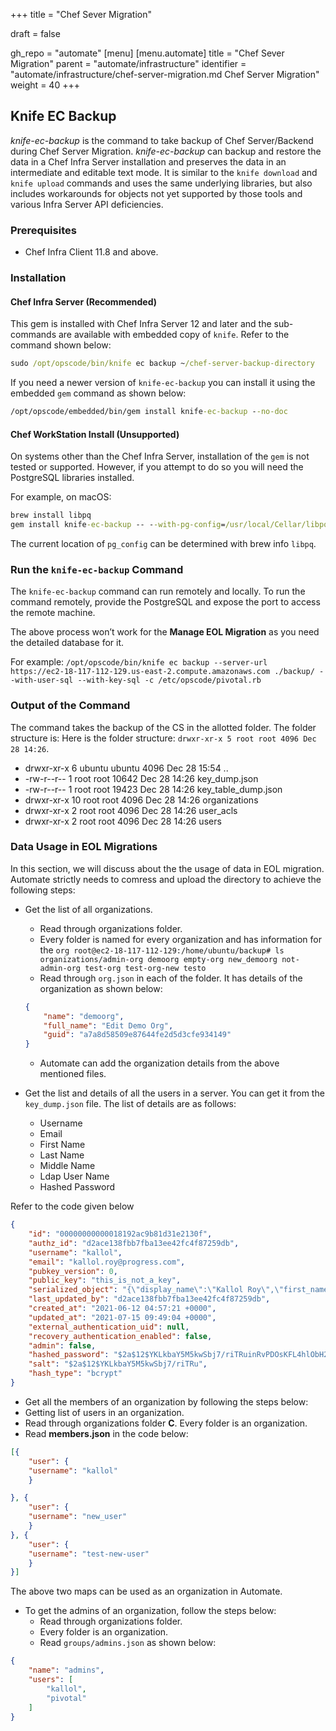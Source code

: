 +++
title = "Chef Sever Migration"

draft = false

gh_repo = "automate"
[menu]
  [menu.automate]
    title = "Chef Sever Migration"
    parent = "automate/infrastructure"
    identifier = "automate/infrastructure/chef-server-migration.md Chef Server Migration"
    weight = 40
+++

## Knife EC Backup

*knife-ec-backup* is the command to take backup of Chef Server/Backend during Chef Server Migration. *knife-ec-backup* can backup and restore the data in a Chef Infra Server installation and preserves the data in an intermediate and editable text mode. It is similar to the `knife download` and `knife upload` commands and uses the same underlying libraries, but also includes workarounds for objects not yet supported by those tools and various Infra Server API deficiencies.

### Prerequisites

* Chef Infra Client 11.8 and above.

### Installation

#### Chef Infra Server (Recommended)

This gem is installed with Chef Infra Server 12 and later and the sub-commands are available with embedded copy of `knife`. Refer to the command shown below:

```cmd
sudo /opt/opscode/bin/knife ec backup ~/chef-server-backup-directory
```

If you need a newer version of `knife-ec-backup` you can install it using the embedded `gem` command as shown below:

```cmd
/opt/opscode/embedded/bin/gem install knife-ec-backup --no-doc
```

#### Chef WorkStation Install (Unsupported)

On systems other than the Chef Infra Server, installation of the `gem` is not tested or supported. However, if you attempt to do so you will need the PostgreSQL libraries installed.

For example, on macOS:

```cmd
brew install libpq
gem install knife-ec-backup -- --with-pg-config=/usr/local/Cellar/libpq/9.2/bin/pg_config
```

The current location of `pg_config` can be determined with brew info `libpq`.

### Run the `knife-ec-backup` Command

The `knife-ec-backup` command can run remotely and locally. To run the command remotely, provide the PostgreSQL and expose the port to access the remote machine.

The above process won’t work for the **Manage EOL Migration** as you need the detailed database for it.

For example: `/opt/opscode/bin/knife ec backup --server-url https://ec2-18-117-112-129.us-east-2.compute.amazonaws.com ./backup/ --with-user-sql --with-key-sql -c /etc/opscode/pivotal.rb`

### Output of the Command

The command takes the backup of the CS in the allotted folder. The folder structure is: Here is the folder structure: `drwxr-xr-x 5 root root 4096 Dec 28 14:26`.

* drwxr-xr-x 6 ubuntu ubuntu 4096 Dec 28 15:54 ..
* -rw-r--r-- 1 root root 10642 Dec 28 14:26 key_dump.json
* -rw-r--r-- 1 root root 19423 Dec 28 14:26 key_table_dump.json
* drwxr-xr-x 10 root root 4096 Dec 28 14:26 organizations
* drwxr-xr-x 2 root root 4096 Dec 28 14:26 user_acls
* drwxr-xr-x 2 root root 4096 Dec 28 14:26 users

### Data Usage in EOL Migrations

In this section, we will discuss about the the usage of data in EOL migration. Automate strictly needs to comress and upload the directory to achieve the following steps:

* Get the list of all organizations.
    * Read through organizations folder.
    * Every folder is named for every organization and has information for the `org root@ec2-18-117-112-129:/home/ubuntu/backup# ls organizations/admin-org demoorg empty-org new_demoorg not-admin-org test-org test-org-new testo`
    * Read through `org.json` in each of the folder. It has details of the organization as shown below:
    
    ```json
    {
        "name": "demoorg",
        "full_name": "Edit Demo Org",
        "guid": "a7a8d58509e87644fe2d5d3cfe934149"
    }
    ```
    
    * Automate can add the organization details from the above mentioned files.

* Get the list and details of all the users in a server. You can get it from the `key_dump.json` file. The list of details are as follows:

    * Username
    *  Email
    *  First Name
    *  Last Name
    *  Middle Name
    *  Ldap User Name
    * Hashed Password

Refer to the code given below

```json
{
    "id": "00000000000018192ac9b81d31e2130f",
    "authz_id": "d2ace138fbb7fba13ee42fc4f87259db",
    "username": "kallol",
    "email": "kallol.roy@progress.com",
    "pubkey_version": 0,
    "public_key": "this_is_not_a_key",
    "serialized_object": "{\"display_name\":\"Kallol Roy\",\"first_name\":\"Kallol\",\"last_name\":\"Roy\",\"middle_name\":\"\"}",
    "last_updated_by": "d2ace138fbb7fba13ee42fc4f87259db",
    "created_at": "2021-06-12 04:57:21 +0000",
    "updated_at": "2021-07-15 09:49:04 +0000",
    "external_authentication_uid": null,
    "recovery_authentication_enabled": false,
    "admin": false,
    "hashed_password": "$2a$12$YKLkbaY5M5kwSbj7/riTRuinRvPDOsKFL4hlObH2dccjFEZO3gx8e",
    "salt": "$2a$12$YKLkbaY5M5kwSbj7/riTRu",
    "hash_type": "bcrypt"
}
```

* Get all the members of an organization by following the steps below:
* Getting list of users in an organization.
* Read through organizations folder **C**. Every folder is an organization.
* Read **members.json** in the code below:

```json
[{
    "user": {
    "username": "kallol"
    }

}, {
    "user": {
    "username": "new_user"
    }
}, {
    "user": {
    "username": "test-new-user"
    }
}]
```
The above two maps can be used as an organization in Automate.

* To get the admins of an organization, follow the steps below:
    * Read through organizations folder.
    * Every folder is an organization.
    * Read `groups/admins.json` as shown below:
    
```json
{
    "name": "admins",
    "users": [
        "kallol",
        "pivotal"
    ]
}
```
